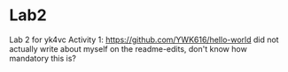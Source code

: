 # Lab2
Lab 2 for yk4vc
Activity 1: https://github.com/YWK616/hello-world
did not actually write about myself on the readme-edits, don't know how mandatory this is?
